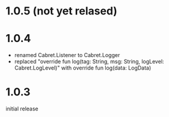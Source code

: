 1.0.5 (not yet relased)
========================================

1.0.4 
========================================
- renamed Cabret.Listener to Cabret.Logger
- replaced "override fun log(tag: String, msg: String, logLevel: Cabret.LogLevel)" with
  override fun log(data: LogData)

1.0.3
========================================
initial release